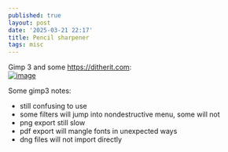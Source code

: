 ```yaml
---
published: true
layout: post
date: '2025-03-21 22:17'
title: Pencil sharpener
tags: misc 
---
```

Gimp 3 and some <https://ditherit.com>:  
<a href="https://images2.imgbox.com/a7/64/AcGxFruB_o.png" target="_blank"><img src="https://thumbs2.imgbox.com/a7/64/AcGxFruB_t.png" alt="image"></a>

Some gimp3 notes:
 - still confusing to use
 - some filters will jump into nondestructive menu, some will not
 - png export still slow
 - pdf export will mangle fonts in unexpected ways
 - dng files will not import directly


